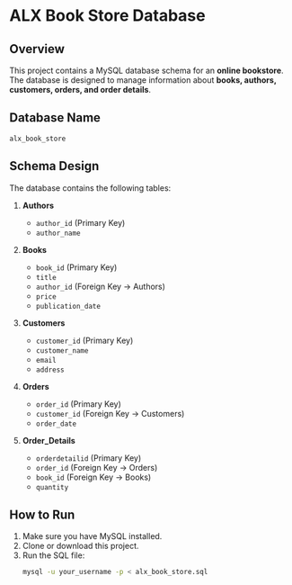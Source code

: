 # ALX Book Store Database

## Overview
This project contains a MySQL database schema for an **online bookstore**.  
The database is designed to manage information about **books, authors, customers, orders, and order details**.

## Database Name
`alx_book_store`

## Schema Design
The database contains the following tables:

1. **Authors**
   - `author_id` (Primary Key)
   - `author_name`

2. **Books**
   - `book_id` (Primary Key)
   - `title`
   - `author_id` (Foreign Key → Authors)
   - `price`
   - `publication_date`

3. **Customers**
   - `customer_id` (Primary Key)
   - `customer_name`
   - `email`
   - `address`

4. **Orders**
   - `order_id` (Primary Key)
   - `customer_id` (Foreign Key → Customers)
   - `order_date`

5. **Order_Details**
   - `orderdetailid` (Primary Key)
   - `order_id` (Foreign Key → Orders)
   - `book_id` (Foreign Key → Books)
   - `quantity`

## How to Run
1. Make sure you have MySQL installed.
2. Clone or download this project.
3. Run the SQL file:
   ```bash
   mysql -u your_username -p < alx_book_store.sql
